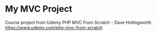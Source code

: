 # My MVC Project
Course project from Udemy PHP MVC From Scratch - Dave Hollingworth
https://www.udemy.com/php-mvc-from-scratch
